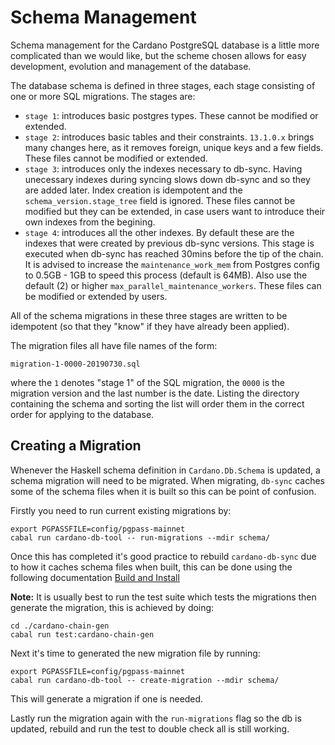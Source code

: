 # Schema Management

Schema management for the Cardano PostgreSQL database is a little more complicated than we would
like, but the scheme chosen allows for easy development, evolution and management of the database.

The database schema is defined in three stages, each stage consisting of one or more SQL migrations.
The stages are:

- `stage 1`: introduces basic postgres types. These cannot be modified or extended.
- `stage 2`: introduces basic tables and their constraints. `13.1.0.x` brings many
changes here, as it removes foreign, unique keys and a few fields. These files cannot
be modified or extended.
- `stage 3`: introduces only the indexes necessary to db-sync. Having unecessary
indexes during syncing slows down db-sync and so they are added later. Index
creation is idempotent and the `schema_version.stage_tree` field is ignored.
These files cannot be modified but they can be extended, in case users want to
introduce their own indexes from the begining.
- `stage 4`: introduces all the other indexes. By default these are the indexes
that were created by previous db-sync versions. This stage is executed when
db-sync has reached 30mins before the tip of the chain. It is advised to increase
the `maintenance_work_mem` from Postgres config to 0.5GB - 1GB to speed this
process (default is 64MB). Also use the default (2) or higher
`max_parallel_maintenance_workers`. These files can be modified or extended
by users.

All of the schema migrations in these three stages are written to be idempotent (so that they
"know" if they have already been applied).

The migration files all have file names of the form:
```
migration-1-0000-20190730.sql
```
where the `1` denotes "stage 1" of the SQL migration, the `0000` is the migration version and the
last number is the date. Listing the directory containing the schema and sorting the list will
order them in the correct order for applying to the database.

## Creating a Migration

Whenever the Haskell schema definition in `Cardano.Db.Schema` is updated, a schema migration will need to be migrated.
When migrating, `db-sync` caches some of the schema files when it is built so this can be point of confusion.

Firstly you need to run current existing migrations by:
```
export PGPASSFILE=config/pgpass-mainnet
cabal run cardano-db-tool -- run-migrations --mdir schema/
```

Once this has completed it's good practice to rebuild `cardano-db-sync` due to how it caches schema files when built, this can be done using the following documentation [Build and Install](./installing.md#build-and-install)

**Note:**  It is usually best to run the test suite which tests the migrations then generate the migration, this is achieved by doing:
```
cd ./cardano-chain-gen
cabal run test:cardano-chain-gen
```

Next it's time to generated the new migration file by running:
```
export PGPASSFILE=config/pgpass-mainnet
cabal run cardano-db-tool -- create-migration --mdir schema/
```
This will generate a migration if one is needed. 

Lastly run the migration again with the `run-migrations` flag so the db is updated, rebuild and run the test to double check all is still working.
